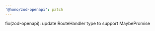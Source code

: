 ```yaml
---
'@hono/zod-openapi': patch
---
```


fix(zod-openapi): update RouteHandler type to support MaybePromise
